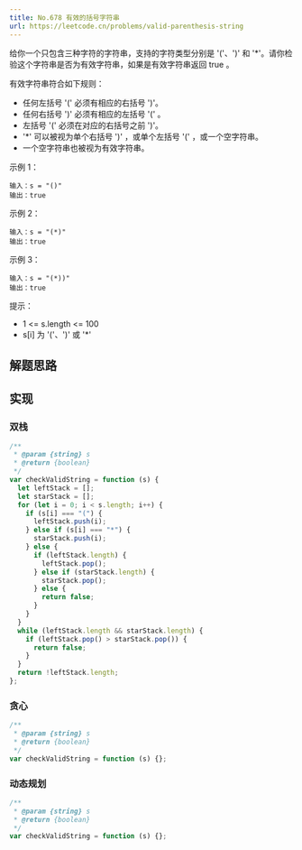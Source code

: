 ```yaml
---
title: No.678 有效的括号字符串
url: https://leetcode.cn/problems/valid-parenthesis-string
---
```


给你一个只包含三种字符的字符串，支持的字符类型分别是 '('、')' 和 '\*'。请你检验这个字符串是否为有效字符串，如果是有效字符串返回 true 。

有效字符串符合如下规则：

- 任何左括号 '(' 必须有相应的右括号 ')'。
- 任何右括号 ')' 必须有相应的左括号 '(' 。
- 左括号 '(' 必须在对应的右括号之前 ')'。
- '\*' 可以被视为单个右括号 ')' ，或单个左括号 '(' ，或一个空字符串。
- 一个空字符串也被视为有效字符串。

示例 1：

```text
输入：s = "()"
输出：true
```

示例 2：

```text
输入：s = "(*)"
输出：true
```

示例 3：

```text
输入：s = "(*))"
输出：true
```

提示：

- 1 <= s.length <= 100
- s\[i\] 为 '('、')' 或 '\*'

## 解题思路

## 实现

### 双栈

```js
/**
 * @param {string} s
 * @return {boolean}
 */
var checkValidString = function (s) {
  let leftStack = [];
  let starStack = [];
  for (let i = 0; i < s.length; i++) {
    if (s[i] === "(") {
      leftStack.push(i);
    } else if (s[i] === "*") {
      starStack.push(i);
    } else {
      if (leftStack.length) {
        leftStack.pop();
      } else if (starStack.length) {
        starStack.pop();
      } else {
        return false;
      }
    }
  }
  while (leftStack.length && starStack.length) {
    if (leftStack.pop() > starStack.pop()) {
      return false;
    }
  }
  return !leftStack.length;
};
```

### 贪心

```js
/**
 * @param {string} s
 * @return {boolean}
 */
var checkValidString = function (s) {};
```

### 动态规划

```js
/**
 * @param {string} s
 * @return {boolean}
 */
var checkValidString = function (s) {};
```
